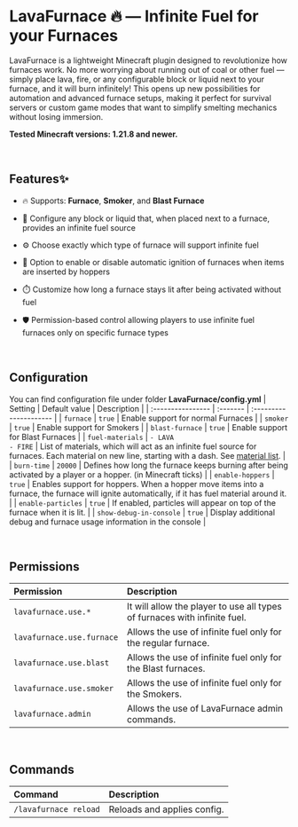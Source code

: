 # LavaFurnace 🔥 — Infinite Fuel for your Furnaces

LavaFurnace is a lightweight Minecraft plugin designed to revolutionize how furnaces work. No more worrying about running out of coal or other fuel — simply place lava, fire, or any configurable block or liquid next to your furnace, and it will burn infinitely! This opens up new possibilities for automation and advanced furnace setups, making it perfect for survival servers or custom game modes that want to simplify smelting mechanics without losing immersion.

**Tested Minecraft versions: 1.21.8 and newer.**

<br/>

## Features✨
* 🔥 Supports: **Furnace**, **Smoker**, and **Blast Furnace**

* 🧱 Configure any block or liquid that, when placed next to a furnace, provides an infinite fuel source

* ⚙️ Choose exactly which type of furnace will support infinite fuel

* 🚀 Option to enable or disable automatic ignition of furnaces when items are inserted by hoppers

* ⏱️ Customize how long a furnace stays lit after being activated without fuel

* 🛡️ Permission-based control allowing players to use infinite fuel furnaces only on specific furnace types

<br/>

## Configuration
You can find configuration file under folder **LavaFurnace/config.yml**
| Setting  | Default value     | Description                |
| :---------------- | :------- | :--------------------- |
| `furnace` | `true` | Enable support for normal Furnaces |
| `smoker` | `true` | Enable support for Smokers |
| `blast-furnace` | `true` | Enable support for Blast Furnaces |
| `fuel-materials` | `- LAVA` <br/>`- FIRE` | List of materials, which will act as an infinite fuel source for furnaces. Each material on new line, starting with a dash. See [material list](https://hub.spigotmc.org/javadocs/bukkit/org/bukkit/Material.html). |
| `burn-time` | `20000` | Defines how long the furnace keeps burning after being activated by a player or a hopper. (in Minecraft ticks) |
| `enable-hoppers` | `true` | Enables support for hoppers. When a hopper move items into a furnace, the furnace will ignite automatically, if it has fuel material around it. |
| `enable-particles` | `true` | If enabled, particles will appear on top of the furnace when it is lit. |
| `show-debug-in-console` | `true` | Display additional debug and furnace usage information in the console |

<br/>

## Permissions
| Permission | Description |
| :---------------- | :--------------------- |
| `lavafurnace.use.*` | It will allow the player to use all types of furnaces with infinite fuel. |
| `lavafurnace.use.furnace` | Allows the use of infinite fuel only for the regular furnace. |
| `lavafurnace.use.blast` | Allows the use of infinite fuel only for the Blast furnaces. |
| `lavafurnace.use.smoker` | Allows the use of infinite fuel only for the Smokers. |
| `lavafurnace.admin` | Allows the use of LavaFurnace admin commands. |

<br/>

## Commands
| Command | Description |
| :---------------- | :--------------------- |
| `/lavafurnace reload` | Reloads and applies config. |
